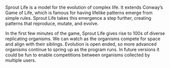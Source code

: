 Sprout Life is a model for the evolution of complex life. It extends Conway’s Game of Life, which is famous for having lifelike patterns emerge from simple rules. Sprout Life takes this emergence a step further, creating patterns that reproduce, mutate, and evolve.

In the first few minutes of the game, Sprout Life gives rise to 100s of diverse replicating organisms. We can watch as the organisms compete for space and align with their siblings. Evolution is open ended, so more advanced organisms continue to spring up as the program runs. In future versions it could be fun to enable competitions between organisms collected by multiple users.
